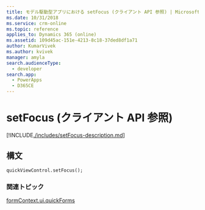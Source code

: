 ```yaml
---
title: モデル駆動型アプリにおける setFocus (クライアント API 参照) | MicrosoftDocs
ms.date: 10/31/2018
ms.service: crm-online
ms.topic: reference
applies_to: Dynamics 365 (online)
ms.assetid: 109d45ac-151e-4213-8c18-37ded8df1a71
author: KumarVivek
ms.author: kvivek
manager: amyla
search.audienceType:
  - developer
search.app:
  - PowerApps
  - D365CE
---
```

# <a name="setfocus-client-api-reference"></a>setFocus (クライアント API 参照)



[!INCLUDE[./includes/setFocus-description.md](./includes/setFocus-description.md)]

## <a name="syntax"></a>構文

`quickViewControl.setFocus();`

### <a name="related-topics"></a>関連トピック

[formContext.ui.quickForms](../formContext-ui-quickForms.md)



